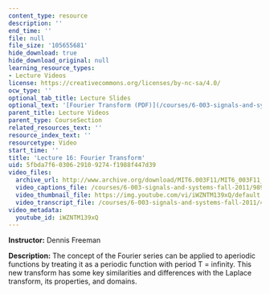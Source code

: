 ```yaml
---
content_type: resource
description: ''
end_time: ''
file: null
file_size: '105655681'
hide_download: true
hide_download_original: null
learning_resource_types:
- Lecture Videos
license: https://creativecommons.org/licenses/by-nc-sa/4.0/
ocw_type: ''
optional_tab_title: Lecture Slides
optional_text: '[Fourier Transform (PDF)](/courses/6-003-signals-and-systems-fall-2011/resources/mit6_003f11_lec16)'
parent_title: Lecture Videos
parent_type: CourseSection
related_resources_text: ''
resource_index_text: ''
resourcetype: Video
start_time: ''
title: 'Lecture 16: Fourier Transform'
uid: 5fbda7f6-0306-2910-9274-f1988f447d39
video_files:
  archive_url: http://www.archive.org/download/MIT6.003F11/MIT6_003F11_lec16_300k.mp4
  video_captions_file: /courses/6-003-signals-and-systems-fall-2011/989882f5adda58a792f480b0afb7069e_iWZNTM139xQ.vtt
  video_thumbnail_file: https://img.youtube.com/vi/iWZNTM139xQ/default.jpg
  video_transcript_file: /courses/6-003-signals-and-systems-fall-2011/4880224b3b459c3b3579e19055d58b7d_iWZNTM139xQ.pdf
video_metadata:
  youtube_id: iWZNTM139xQ
---
```


**Instructor:** Dennis Freeman

**Description:** The concept of the Fourier series can be applied to aperiodic functions by treating it as a periodic function with period T = infinity. This new transform has some key similarities and differences with the Laplace transform, its properties, and domains.

